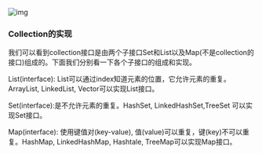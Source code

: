 ![img](https://img-blog.csdn.net/20170817122606046?watermark/2/text/aHR0cDovL2Jsb2cuY3Nkbi5uZXQvYXdxNTIwdHQxMzE0/font/5a6L5L2T/fontsize/400/fill/I0JBQkFCMA==/dissolve/70/gravity/Center)





### Collection的实现



 我们可以看到collection接口是由两个子接口Set和List以及Map(不是collection的接口)组成的。下面我们分别看一下各个子接口的组成和实现。 



 List(interface): List可以通过index知道元素的位置，它允许元素的重复。ArrayList, LinkedList, Vector可以实现List接口。



 Set(interface):是不允许元素的重复。HashSet, LinkedHashSet,TreeSet 可以实现Set接口。



 Map(interface): 使用键值对(key-value), 值(value)可以重复，键(key)不可以重复。HashMap, LinkedHashMap, Hashtale, TreeMap可以实现Map接口。
